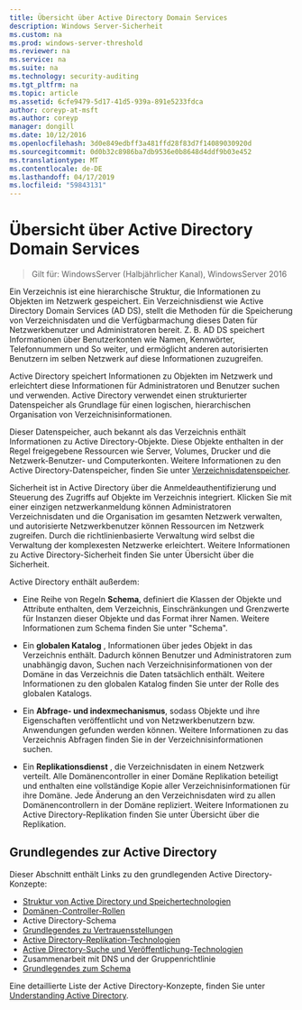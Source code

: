 ```yaml
---
title: Übersicht über Active Directory Domain Services
description: Windows Server-Sicherheit
ms.custom: na
ms.prod: windows-server-threshold
ms.reviewer: na
ms.service: na
ms.suite: na
ms.technology: security-auditing
ms.tgt_pltfrm: na
ms.topic: article
ms.assetid: 6cfe9479-5d17-41d5-939a-891e5233fdca
author: coreyp-at-msft
ms.author: coreyp
manager: dongill
ms.date: 10/12/2016
ms.openlocfilehash: 3d0e849edbff3a481ffd28f83d7f14089030920d
ms.sourcegitcommit: 0d0b32c8986ba7db9536e0b8648d4ddf9b03e452
ms.translationtype: MT
ms.contentlocale: de-DE
ms.lasthandoff: 04/17/2019
ms.locfileid: "59843131"
---
```

# <a name="active-directory-domain-services-overview"></a>Übersicht über Active Directory Domain Services

>Gilt für: WindowsServer (Halbjährlicher Kanal), WindowsServer 2016
  
Ein Verzeichnis ist eine hierarchische Struktur, die Informationen zu Objekten im Netzwerk gespeichert. Ein Verzeichnisdienst wie Active Directory Domain Services (AD DS), stellt die Methoden für die Speicherung von Verzeichnisdaten und die Verfügbarmachung dieses Daten für Netzwerkbenutzer und Administratoren bereit. Z. B. AD DS speichert Informationen über Benutzerkonten wie Namen, Kennwörter, Telefonnummern und So weiter, und ermöglicht anderen autorisierten Benutzern im selben Netzwerk auf diese Informationen zuzugreifen.  
  
Active Directory speichert Informationen zu Objekten im Netzwerk und erleichtert diese Informationen für Administratoren und Benutzer suchen und verwenden. Active Directory verwendet einen strukturierter Datenspeicher als Grundlage für einen logischen, hierarchischen Organisation von Verzeichnisinformationen.  
  
Dieser Datenspeicher, auch bekannt als das Verzeichnis enthält Informationen zu Active Directory-Objekte. Diese Objekte enthalten in der Regel freigegebene Ressourcen wie Server, Volumes, Drucker und die Netzwerk-Benutzer- und Computerkonten. Weitere Informationen zu den Active Directory-Datenspeicher, finden Sie unter [Verzeichnisdatenspeicher](https://technet.microsoft.com/library/cc736627(v=ws.10).aspx).  
  
Sicherheit ist in Active Directory über die Anmeldeauthentifizierung und Steuerung des Zugriffs auf Objekte im Verzeichnis integriert. Klicken Sie mit einer einzigen netzwerkanmeldung können Administratoren Verzeichnisdaten und die Organisation im gesamten Netzwerk verwalten, und autorisierte Netzwerkbenutzer können Ressourcen im Netzwerk zugreifen. Durch die richtlinienbasierte Verwaltung wird selbst die Verwaltung der komplexesten Netzwerke erleichtert. Weitere Informationen zu Active Directory-Sicherheit finden Sie unter Übersicht über die Sicherheit.  
  
Active Directory enthält außerdem:  
* Eine Reihe von Regeln **Schema**, definiert die Klassen der Objekte und Attribute enthalten, dem Verzeichnis, Einschränkungen und Grenzwerte für Instanzen dieser Objekte und das Format ihrer Namen. Weitere Informationen zum Schema finden Sie unter "Schema".  
  
  
* Ein **globalen Katalog** , Informationen über jedes Objekt in das Verzeichnis enthält. Dadurch können Benutzer und Administratoren zum unabhängig davon, Suchen nach Verzeichnisinformationen von der Domäne in das Verzeichnis die Daten tatsächlich enthält. Weitere Informationen zu den globalen Katalog finden Sie unter der Rolle des globalen Katalogs.  
  
  
* Ein **Abfrage- und indexmechanismus**, sodass Objekte und ihre Eigenschaften veröffentlicht und von Netzwerkbenutzern bzw. Anwendungen gefunden werden können. Weitere Informationen zu das Verzeichnis Abfragen finden Sie in der Verzeichnisinformationen suchen.  
  
  
* Ein **Replikationsdienst** , die Verzeichnisdaten in einem Netzwerk verteilt. Alle Domänencontroller in einer Domäne Replikation beteiligt und enthalten eine vollständige Kopie aller Verzeichnisinformationen für ihre Domäne. Jede Änderung an den Verzeichnisdaten wird zu allen Domänencontrollern in der Domäne repliziert. Weitere Informationen zu Active Directory-Replikation finden Sie unter Übersicht über die Replikation.  
  
## <a name="understanding-active-directory"></a>Grundlegendes zur Active Directory  
 Dieser Abschnitt enthält Links zu den grundlegenden Active Directory-Konzepte:  
   
* [Struktur von Active Directory und Speichertechnologien](https://technet.microsoft.com/library/cc759186(v=ws.10).aspx)  
* [Domänen-Controller-Rollen](https://technet.microsoft.com/library/cc786438(v=ws.10).aspx)   
* Active Directory-Schema   
* [Grundlegendes zu Vertrauensstellungen](https://technet.microsoft.com/library/cc771294(v=ws.10).aspx)   
* [Active Directory-Replikation-Technologien](https://technet.microsoft.com/library/cc786438(v=ws.10).aspx)   
* [Active Directory-Suche und Veröffentlichung-Technologien](https://technet.microsoft.com/library/cc775686(v=ws.10).aspx)   
* Zusammenarbeit mit DNS und der Gruppenrichtlinie   
* [Grundlegendes zum Schema](https://technet.microsoft.com/library/cc759402(v=ws.10).aspx)   
  
Eine detaillierte Liste der Active Directory-Konzepte, finden Sie unter [Understanding Active Directory](https://technet.microsoft.com/library/cc781408(v=ws.10).aspx).   

